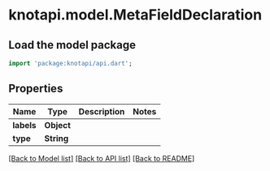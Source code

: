 # knotapi.model.MetaFieldDeclaration

## Load the model package
```dart
import 'package:knotapi/api.dart';
```

## Properties
Name | Type | Description | Notes
------------ | ------------- | ------------- | -------------
**labels** | **Object** |  | 
**type** | **String** |  | 

[[Back to Model list]](../README.md#documentation-for-models) [[Back to API list]](../README.md#documentation-for-api-endpoints) [[Back to README]](../README.md)


